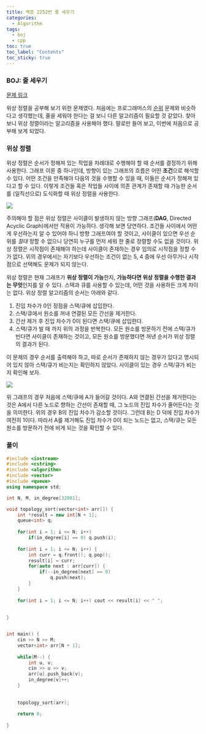 ```yaml
---
title: 백준 2252번 줄 세우기
categories:
  - Algorithm
tags:
  - boj
  - cpp
toc: true
toc_label: "Contents"
toc_sticky: true
---
```


### BOJ: 줄 세우기

[문제 링크](https://www.acmicpc.net/problem/2252)

위상 정렬을 공부해 보기 위한 문제였다. 처음에는 프로그래머스의 [순위](https://programmers.co.kr/learn/courses/30/lessons/49191) 문제와 비슷하다고 생각했는데, 줄을 세워야 한다는 걸 보니 다른 알고리즘이 필요할 것 같았다. 찾아보니 위상 정렬이라는 알고리즘을 사용해야 했다. 말로만 들어 보고, 이번에 처음으로 공부해 보게 되었다.

### 위상 정렬

위상 정렬은 순서가 정해져 있는 작업을 차례대로 수행해야 할 때 순서를 결정하기 위해 사용한다. 그래프 이론 중 하나인데, 방향이 있는 그래프의 흐름은 어떤 **조건**으로 해석할 수 있다. 어떤 조건을 만족해야 다음의 것을 수행할 수 있을 때, 이들은 순서가 정해져 있다고 할 수 있다. 이렇게 조건들 혹은 작업들 사이에 의존 관계가 존재할 때 가능한 순서를 (일직선으로) 도식화할 때 위상 정렬을 사용한다.  

![](https://media.geeksforgeeks.org/wp-content/cdn-uploads/graph.png)

 주의해야 할 점은 위상 정렬은 사이클이 발생하지 않는 방향 그래프(**DAG**, Directed Acyclic Graph)에서만 적용이 가능하다. 생각해 보면 당연하다. 조건들 사이에서 어떤 게 우선하는지 알 수 있어야 하니 방향 그래프여야 할 것이고, 사이클이 있으면 우선 순위를 *절대* 정할 수 없으니 당연히 누구를 먼저 세워 한 줄로 정렬할 수도 없을 것이다. 위상 정렬은 시작점이 존재해야 하는데 사이클이 존재하는 경우 임의로 시작점을 정할 수가 없다. 위의 경우에서는 자기보다 우선하는 조건이 없는 5, 4 중에 우선 아무거나 시작점으로 선택해도 문제가 되지 않는다. 

 위상 정렬은 현재 그래프가 **위상 정렬이 가능**한지, **가능하다면 위상 정렬을 수행한 결과는 무엇**인지를 알 수 있다. 스택과 큐를 사용할 수 있는데, 어떤 것을 사용하든 크게 차이는 없다. 위상 정렬 알고리즘의 순서는 아래와 같다.

1. 진입 차수가 0인 정점을 스택/큐에 삽입한다.
2. 스택/큐에서 원소를 꺼내 연결된 모든 간선을 제거한다.
3. 간선 제거 후 진입 차수가 0이 된다면 스택/큐에 삽입한다.
4. 스택/큐가 빌 때 까지 위의 과정을 반복한다. 모든 원소를 방문하기 전에 스택/큐가 빈다면 사이클이 존재하는 것이고, 모든 원소를 방문했다면 꺼낸 순서가 위상 정렬의 결과가 된다.

이 문제의 경우 순서를 출력해야 하고, 따로 순서가 존재하지 않는 경우가 있다고 명시되어 있지 않아 스택/큐가 비는지는 확인하지 않았다. 사이클이 있는 경우 스택/큐가 비는지 확인해 보자.

![](https://i.stack.imgur.com/pQxtv.png)

위 그래프의 경우 처음에 스택/큐에 A가 들어갈 것이다. A와 연결된 간선을 제거한다는 것은 A에서 다른 노드로 향하는 간선이 존재할 때, 그 노드의 진입 차수가 줄어든다는 것을 의미한다. 위의 경우 B의 진입 차수가 감소할 것이다. 그런데 B는 D 덕에 진입 차수가 여전히 1이다. 따라서 A를 제거해도 진입 차수가 0이 되는 노드는 없고, 스택/큐는 모든 원소를 방문하기 전에 비게 되는 것을 확인할 수 있다. 

### 풀이

```c++
#include <iostream>
#include <cstring>
#include <algorithm>
#include <vector>
#include <queue>
using namespace std;

int N, M, in_degree[32001];

void topology_sort(vector<int> arr[]) {
    int *result = new int[N + 1];
    queue<int> q;
    
    for(int i = 1; i <= N; i++)
        if(in_degree[i] == 0) q.push(i);
    
    for(int i = 1; i <= N; i++) {
        int curr = q.front(); q.pop();
        result[i] = curr;
        for(auto next : arr[curr]) {
            if(--in_degree[next] == 0)
                q.push(next);
        }
    }
    
    for(int i = 1; i <= N; i++) cout << result[i] << " ";
    
    
}


int main() {
    cin >> N >> M;
    vector<int> arr[N + 1];
    
    while(M--) {
        int u, v;
        cin >> u >> v;
        arr[u].push_back(v);
        in_degree[v]++;
    }
    
    
    topology_sort(arr);
    
    return 0;
    
}


```





